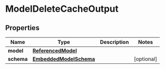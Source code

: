 
# ModelDeleteCacheOutput

## Properties
Name | Type | Description | Notes
------------ | ------------- | ------------- | -------------
**model** | [**ReferencedModel**](ReferencedModel) |  | 
**schema** | [**EmbeddedModelSchema**](EmbeddedModelSchema) |  |  [optional]



